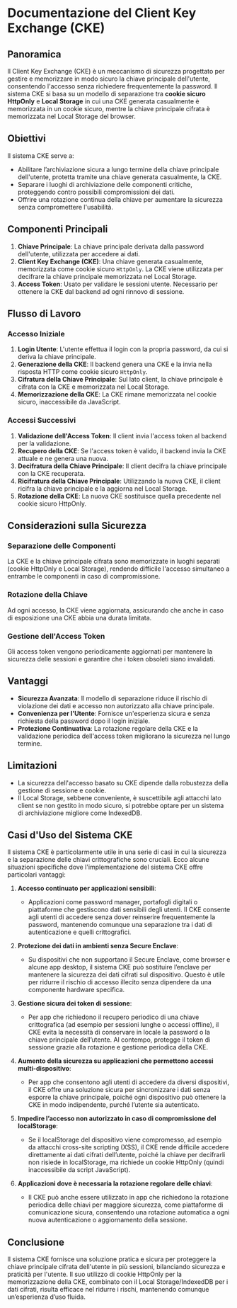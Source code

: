 # Documentazione del Client Key Exchange (CKE)

## Panoramica

Il Client Key Exchange (CKE) è un meccanismo di sicurezza progettato per gestire e memorizzare
in modo sicuro la chiave principale dell'utente, consentendo l'accesso senza richiedere
frequentemente la password. Il sistema CKE si basa su un modello di separazione tra **cookie sicuro HttpOnly**
e **Local Storage** in cui una CKE generata casualmente è memorizzata in un cookie sicuro, mentre la
chiave principale cifrata è memorizzata nel Local Storage del browser.

## Obiettivi

Il sistema CKE serve a:

-   Abilitare l’archiviazione sicura a lungo termine della chiave principale dell'utente, protetta tramite
    una chiave generata casualmente, la CKE.
-   Separare i luoghi di archiviazione delle componenti critiche, proteggendo contro possibili compromissioni dei dati.
-   Offrire una rotazione continua della chiave per aumentare la sicurezza senza compromettere l'usabilità.

## Componenti Principali

1. **Chiave Principale**: La chiave principale derivata dalla password dell'utente, utilizzata per accedere ai dati.
2. **Client Key Exchange (CKE)**: Una chiave generata casualmente, memorizzata come cookie sicuro `HttpOnly`.
   La CKE viene utilizzata per decifrare la chiave principale memorizzata nel Local Storage.
3. **Access Token**: Usato per validare le sessioni utente. Necessario per ottenere la CKE dal backend ad ogni rinnovo di sessione.

## Flusso di Lavoro

### Accesso Iniziale

1. **Login Utente**: L'utente effettua il login con la propria password, da cui si deriva la chiave principale.
2. **Generazione della CKE**: Il backend genera una CKE e la invia nella risposta HTTP come cookie sicuro `HttpOnly`.
3. **Cifratura della Chiave Principale**: Sul lato client, la chiave principale è cifrata con la CKE e memorizzata nel Local Storage.
4. **Memorizzazione della CKE**: La CKE rimane memorizzata nel cookie sicuro, inaccessibile da JavaScript.

### Accessi Successivi

1. **Validazione dell'Access Token**: Il client invia l'access token al backend per la validazione.
2. **Recupero della CKE**: Se l'access token è valido, il backend invia la CKE attuale e ne genera una nuova.
3. **Decifratura della Chiave Principale**: Il client decifra la chiave principale con la CKE recuperata.
4. **Ricifratura della Chiave Principale**: Utilizzando la nuova CKE, il client ricifra la chiave principale e la aggiorna nel Local Storage.
5. **Rotazione della CKE**: La nuova CKE sostituisce quella precedente nel cookie sicuro HttpOnly.

## Considerazioni sulla Sicurezza

### Separazione delle Componenti

La CKE e la chiave principale cifrata sono memorizzate in luoghi separati (cookie HttpOnly e Local Storage),
rendendo difficile l'accesso simultaneo a entrambe le componenti in caso di compromissione.

### Rotazione della Chiave

Ad ogni accesso, la CKE viene aggiornata, assicurando che anche in caso di esposizione una CKE abbia una durata limitata.

### Gestione dell'Access Token

Gli access token vengono periodicamente aggiornati per mantenere la sicurezza delle sessioni e garantire che i token obsoleti siano invalidati.

## Vantaggi

-   **Sicurezza Avanzata**: Il modello di separazione riduce il rischio di violazione dei dati e accesso non autorizzato alla chiave principale.
-   **Convenienza per l'Utente**: Fornisce un'esperienza sicura e senza richiesta della password dopo il login iniziale.
-   **Protezione Continuativa**: La rotazione regolare della CKE e la validazione periodica dell'access token migliorano la sicurezza nel lungo termine.

## Limitazioni

-   La sicurezza dell'accesso basato su CKE dipende dalla robustezza della gestione di sessione e cookie.
-   Il Local Storage, sebbene conveniente, è suscettibile agli attacchi lato client se non gestito in modo sicuro, si potrebbe optare per un sistema di archiviazione migliore come IndexedDB.

## Casi d'Uso del Sistema CKE

Il sistema CKE è particolarmente utile in una serie di casi in cui la sicurezza e la separazione delle chiavi crittografiche sono cruciali. Ecco alcune situazioni specifiche dove l'implementazione del sistema CKE offre particolari vantaggi:

1. **Accesso continuato per applicazioni sensibili**:

    - Applicazioni come password manager, portafogli digitali o piattaforme che gestiscono dati sensibili degli utenti. Il CKE consente agli utenti di accedere senza dover reinserire frequentemente la password, mantenendo comunque una separazione tra i dati di autenticazione e quelli crittografici.

2. **Protezione dei dati in ambienti senza Secure Enclave**:

    - Su dispositivi che non supportano il Secure Enclave, come browser e alcune app desktop, il sistema CKE può sostituire l’enclave per mantenere la sicurezza dei dati cifrati sul dispositivo. Questo è utile per ridurre il rischio di accesso illecito senza dipendere da una componente hardware specifica.

3. **Gestione sicura dei token di sessione**:

    - Per app che richiedono il recupero periodico di una chiave crittografica (ad esempio per sessioni lunghe o accessi offline), il CKE evita la necessità di conservare in locale la password o la chiave principale dell’utente. Al contempo, protegge il token di sessione grazie alla rotazione e gestione periodica della CKE.

4. **Aumento della sicurezza su applicazioni che permettono accessi multi-dispositivo**:

    - Per app che consentono agli utenti di accedere da diversi dispositivi, il CKE offre una soluzione sicura per sincronizzare i dati senza esporre la chiave principale, poiché ogni dispositivo può ottenere la CKE in modo indipendente, purché l’utente sia autenticato.

5. **Impedire l’accesso non autorizzato in caso di compromissione del localStorage**:

    - Se il localStorage del dispositivo viene compromesso, ad esempio da attacchi cross-site scripting (XSS), il CKE rende difficile accedere direttamente ai dati cifrati dell’utente, poiché la chiave per decifrarli non risiede in localStorage, ma richiede un cookie HttpOnly (quindi inaccessibile da script JavaScript).

6. **Applicazioni dove è necessaria la rotazione regolare delle chiavi**:
    - Il CKE può anche essere utilizzato in app che richiedono la rotazione periodica delle chiavi per maggiore sicurezza, come piattaforme di comunicazione sicura, consentendo una rotazione automatica a ogni nuova autenticazione o aggiornamento della sessione.

## Conclusione

Il sistema CKE fornisce una soluzione pratica e sicura per proteggere la chiave principale cifrata
dell'utente in più sessioni, bilanciando sicurezza e praticità per l'utente.
Il suo utilizzo di cookie HttpOnly per la memorizzazione della CKE, combinato con il Local Storage/IndexedDB per i dati cifrati,
risulta efficace nel ridurre i rischi, mantenendo comunque un’esperienza d’uso fluida.